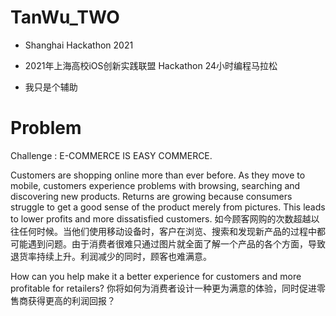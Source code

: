 # TanWu_TWO
- Shanghai Hackathon 2021

- 2021年上海高校iOS创新实践联盟 Hackathon 24小时编程马拉松 

- 我只是个辅助
# Problem
Challenge : E-COMMERCE IS EASY COMMERCE.

Customers are shopping online more than ever before. As they move to mobile, customers experience problems with browsing, searching and discovering new products. Returns are growing because consumers struggle to get a good sense of the product merely from pictures. This leads to lower profits and more dissatisfied customers.
如今顾客网购的次数超越以往任何时候。当他们使用移动设备时，客户在浏览、搜索和发现新产品的过程中都可能遇到问题。由于消费者很难只通过图片就全面了解一个产品的各个方面，导致退货率持续上升。利润减少的同时，顾客也难满意。

How can you help make it a better experience for customers and more profitable for retailers?
你将如何为消费者设计一种更为满意的体验，同时促进零售商获得更高的利润回报？
